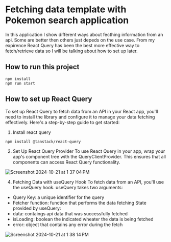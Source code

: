# Fetching data template with Pokemon search application

In this application I show different ways about fecthing information from an api. Some are better then others just depeds on the use case. From my expirence React Query has been the best more effective way to fetch/retrieve data so I will be talking about how to set up later.

## How to run this project

```
npm install
npm run start
```

## How to set up React Query

To set up React Query to fetch data from an API in your React app, you'll need to install the library and configure it to manage your data fetching effectively. Here's a step-by-step guide to get started:

1. Install react query
```
npm install @tanstack/react-query
```
2. Set Up React Query Provider
To use React Query in your app, wrap your app's component tree with the QueryClientProvider. This ensures that all components can access React Query functionality.

![Screenshot 2024-10-21 at 1 37 04 PM](https://github.com/user-attachments/assets/a963db2e-0fd3-4314-85bc-911cf4671ac3)

4. Fetching Data with useQuery Hook
To fetch data from an API, you'll use the useQuery hook.
useQuery takes two arguments:
* Query Key: a unique identifier for the query
* Fetcher function: function that performs the data fetching
State provided by useQuery:
* data: contaings api data that was successfully fetched
* isLoading: boolean the indicated wheater the data is being fetched
* error: object that contains any error during the fetch

![Screenshot 2024-10-21 at 1 38 14 PM](https://github.com/user-attachments/assets/f9b9f12c-f92c-4333-a3a2-0b4d9b11b997)

